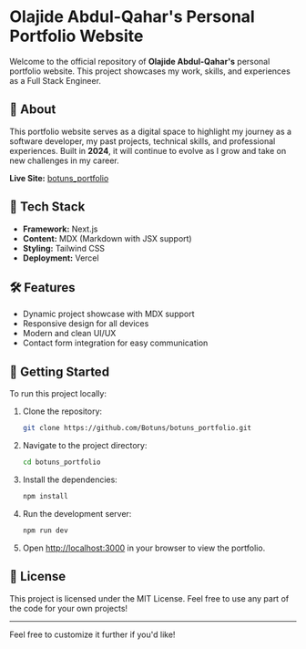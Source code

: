 # Olajide Abdul-Qahar's Personal Portfolio Website

Welcome to the official repository of **Olajide Abdul-Qahar's** personal portfolio website. This project showcases my work, skills, and experiences as a Full Stack Engineer.

## 🌟 About

This portfolio website serves as a digital space to highlight my journey as a software developer, my past projects, technical skills, and professional experiences. Built in **2024**, it will continue to evolve as I grow and take on new challenges in my career.

**Live Site:** [botuns_portfolio](https://botuns.vercel.app)

## 🔧 Tech Stack

- **Framework:** Next.js
- **Content:** MDX (Markdown with JSX support)
- **Styling:** Tailwind CSS
- **Deployment:** Vercel

## 🛠️ Features

- Dynamic project showcase with MDX support
- Responsive design for all devices
- Modern and clean UI/UX
- Contact form integration for easy communication

## 🚀 Getting Started

To run this project locally:

1. Clone the repository:

   ```bash
   git clone https://github.com/Botuns/botuns_portfolio.git
   ```

2. Navigate to the project directory:

   ```bash
   cd botuns_portfolio
   ```

3. Install the dependencies:

   ```bash
   npm install
   ```

4. Run the development server:

   ```bash
   npm run dev
   ```

5. Open [http://localhost:3000](http://localhost:3000) in your browser to view the portfolio.

## 📝 License

This project is licensed under the MIT License. Feel free to use any part of the code for your own projects!

---

Feel free to customize it further if you'd like!